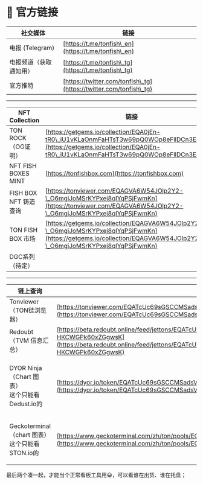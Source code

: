 # 📶 官方链接

| 社交媒体          | 链接                                                                 |
| ------------- | ------------------------------------------------------------------ |
| 电报 (Telegram) | [https://t.me/tonfish\_en](https://t.me/tonfish\_en)               |
| 电报频道（获取通知用）   | [https://t.me/tonfish\_tg](https://t.me/tonfish\_tg)               |
| 官方推特          | [https://twitter.com/tonfish\_tg](https://twitter.com/tonfish\_tg) |

***

| NFT Collection      | 链接                                                                                                                                                                             |
| ------------------- | ------------------------------------------------------------------------------------------------------------------------------------------------------------------------------ |
| TON ROCK（OG证明）      | [https://getgems.io/collection/EQA0jEn-tR0\_iU1vKLaOnmFaHTsT3w69pQ0WOp8eFllDCn3E#items](https://getgems.io/collection/EQA0jEn-tR0\_iU1vKLaOnmFaHTsT3w69pQ0WOp8eFllDCn3E#items) |
| NFT FISH BOXES MINT | [https://tonfishbox.com](https://tonfishbox.com)                                                                                                                               |
| FISH BOX NFT 铸造查询   | [https://tonviewer.com/EQAGVA6W54JOlp2Y2-\_O6mgjJoMSrKYPxej8qlYqPSjFwmKn](https://tonviewer.com/EQAGVA6W54JOlp2Y2-\_O6mgjJoMSrKYPxej8qlYqPSjFwmKn)                             |
| TON FISH BOX 市场     | [https://getgems.io/collection/EQAGVA6W54JOlp2Y2-\_O6mgjJoMSrKYPxej8qlYqPSjFwmKn](https://getgems.io/collection/EQAGVA6W54JOlp2Y2-\_O6mgjJoMSrKYPxej8qlYqPSjFwmKn)             |
| DGC系列（待定）           |                                                                                                                                                                                |

***

| 链上查询                                              | 链接                                                                                                                                                                                         |
| ------------------------------------------------- | ------------------------------------------------------------------------------------------------------------------------------------------------------------------------------------------ |
| Tonviewer（TON链浏览器）                                | [https://tonviewer.com/EQATcUc69sGSCCMSadsVUKdGwM1BMKS-HKCWGPk60xZGgwsK](https://tonviewer.com/EQATcUc69sGSCCMSadsVUKdGwM1BMKS-HKCWGPk60xZGgwsK)                                           |
| Redoubt（TVM 信息汇总）                                 | [https://beta.redoubt.online/feed/jettons/EQATcUc69sGSCCMSadsVUKdGwM1BMKS-HKCWGPk60xZGgwsK](https://beta.redoubt.online/feed/jettons/EQATcUc69sGSCCMSadsVUKdGwM1BMKS-HKCWGPk60xZGgwsK)     |
| <p>DYOR Ninja （Chart 图表）<br>这个只能看Dedust.io的</p>   | [https://dyor.io/token/EQATcUc69sGSCCMSadsVUKdGwM1BMKS-HKCWGPk60xZGgwsK](https://dyor.io/token/EQATcUc69sGSCCMSadsVUKdGwM1BMKS-HKCWGPk60xZGgwsK)                                           |
| <p>Geckoterminal （chart 图表） <br>这个只能看STON.io的</p> | [https://www.geckoterminal.com/zh/ton/pools/EQCVflRjTn91FKGZzy2UTHgLn3hG3TsOlQIsAOPcB57K5gT5](https://www.geckoterminal.com/zh/ton/pools/EQCVflRjTn91FKGZzy2UTHgLn3hG3TsOlQIsAOPcB57K5gT5) |

最后两个凑一起，才能当个正常看板工具用😀，可以看谁在出货、谁在托盘；
